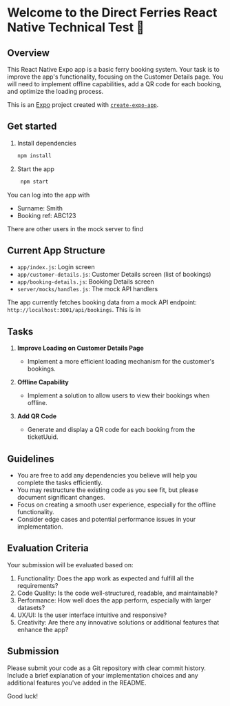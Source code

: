 # Welcome to the Direct Ferries React Native Technical Test 👋

## Overview

This React Native Expo app is a basic ferry booking system. Your task is to improve the app's functionality, focusing on the Customer Details page. You will need to implement offline capabilities, add a QR code for each booking, and optimize the loading process.

This is an [Expo](https://expo.dev) project created with [`create-expo-app`](https://www.npmjs.com/package/create-expo-app).

## Get started

1. Install dependencies

   ```bash
   npm install
   ```

2. Start the app

   ```bash
    npm start
   ```

You can log into the app with
 - Surname: Smith
 - Booking ref: ABC123

There are other users in the mock server to find

## Current App Structure

- `app/index.js`: Login screen
- `app/customer-details.js`: Customer Details screen (list of bookings)
- `app/booking-details.js`: Booking Details screen
- `server/mocks/handles.js`: The mock API handlers

The app currently fetches booking data from a mock API endpoint: `http://localhost:3001/api/bookings`. This is in 

## Tasks

1. **Improve Loading on Customer Details Page**
   - Implement a more efficient loading mechanism for the customer's bookings.   

2. **Offline Capability**
   - Implement a solution to allow users to view their bookings when offline.   

3. **Add QR Code**
   - Generate and display a QR code for each booking from the ticketUuid.
   

## Guidelines

- You are free to add any dependencies you believe will help you complete the tasks efficiently.
- You may restructure the existing code as you see fit, but please document significant changes.
- Focus on creating a smooth user experience, especially for the offline functionality.
- Consider edge cases and potential performance issues in your implementation.

## Evaluation Criteria

Your submission will be evaluated based on:

1. Functionality: Does the app work as expected and fulfill all the requirements?
2. Code Quality: Is the code well-structured, readable, and maintainable?
3. Performance: How well does the app perform, especially with larger datasets?
4. UX/UI: Is the user interface intuitive and responsive?
5. Creativity: Are there any innovative solutions or additional features that enhance the app?

## Submission

Please submit your code as a Git repository with clear commit history. Include a brief explanation of your implementation choices and any additional features you've added in the README.

Good luck!
